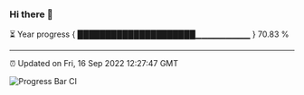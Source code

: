 ### Hi there 👋

⏳ Year progress { █████████████████████▁▁▁▁▁▁▁▁▁ } 70.83 %

---

⏰ Updated on Fri, 16 Sep 2022 12:27:47 GMT

![Progress Bar CI](https://github.com/liununu/liununu/workflows/Progress%20Bar%20CI/badge.svg)
